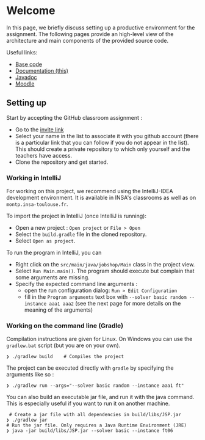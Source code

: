 # Welcome

In this page, we briefly discuss setting up a productive environment for the assignment. The following pages provide an high-level view of the architecture and main components of the provided source code.

Useful links:

 - [Base code](https://github.com/insa-4ir-meta-heuristiques/template-jobshop/)
 - [Documentation (this)](https://insa-4ir-meta-heuristiques.github.io/doc/)
 - [Javadoc](https://insa-4ir-meta-heuristiques.github.io/javadoc/)
 - [Moodle](https://moodle.insa-toulouse.fr/course/view.php?id=1354)
 

## Setting up

Start by accepting the GitHub classroom assignment : 

 - Go to the [invite link](https://classroom.github.com/a/18VUb3aB)
 - Select your name in the list to associate it with you github account (there is a particular link that you can follow if you do not appear in the list). This should create a private repository to which only yourself and the teachers have access. 
 - Clone the repository and get started.

### Working in IntelliJ

For working on this project, we recommend using the IntelliJ-IDEA development environment. It is available in INSA's 
classrooms as well as on `montp.insa-toulouse.fr`.

To import the project in IntelliJ (once IntelliJ is running):

 - Open a new project : `Open project` or `File > Open`
 - Select the `build.gradle` file in the cloned repository. 
 - Select `Open as project`.

To run the program in IntelliJ, you can 

 - Right click on the `src/main/java/jobshop/Main` class in the project view.
 - Select `Run Main.main()`. The program should execute but complain that some arguments are missing.
 - Specify the expected command line arguments : 
   - open the run configuration dialog: `Run > Edit Configuration` 
   - fill in the `Program arguments` text box with `--solver basic random --instance aaa1 aaa2` (see the next page for more details on the meaning of the arguments)

### Working on the command line (Gradle)

Compilation instructions are given for Linux. On Windows you can use the `gradlew.bat` script (but you are on your own).

```
❯ ./gradlew build    # Compiles the project
```

The project can be executed directly with `gradle` by specifying the arguments like so :

```
❯ ./gradlew run --args="--solver basic random --instance aaa1 ft"
```

You can also build an executable jar file, and run it with the java command.
This is especially useful if you want to run it on another machine.

```
 # Create a jar file with all dependencies in build/libs/JSP.jar
❯ ./gradlew jar     
# Run the jar file. Only requires a Java Runtime Environment (JRE)
❯ java -jar build/libs/JSP.jar --solver basic --instance ft06
```

